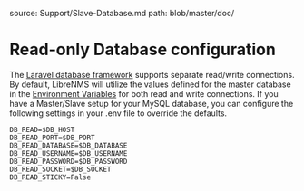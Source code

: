 source: Support/Slave-Database.md
path: blob/master/doc/

# Read-only Database configuration

The [Laravel database framework](https://laravel.com/docs/master/database#read-and-write-connections) supports separate
read/write connections.  By default, LibreNMS will utilize the values defined for the master database in the
[Environment Variables](http://docs.librenms.org/Support/Slave-Database.md) for both read and write connections.
If you have a Master/Slave setup for your MySQL database, you can configure the following settings in your .env file to
override the defaults.

```dotenv
DB_READ=$DB_HOST
DB_READ_PORT=$DB_PORT
DB_READ_DATABASE=$DB_DATABASE
DB_READ_USERNAME=$DB_USERNAME
DB_READ_PASSWORD=$DB_PASSWORD
DB_READ_SOCKET=$DB_SOCKET
DB_READ_STICKY=False
```
